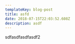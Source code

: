 ```yaml
---
templateKey: blog-post
title: asfd
date: 2018-07-15T22:03:52.608Z
description: asdf
---
```

sdfasdfasdfasdf2
